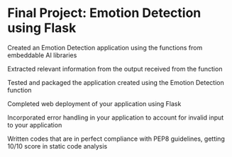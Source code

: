 # Final Project: Emotion Detection using Flask
Created an Emotion Detection application using the functions from embeddable AI libraries

Extracted relevant information from the output received from the function

Tested and packaged the application created using the Emotion Detection function

Completed web deployment of your application using Flask

Incorporated error handling in your application to account for invalid input to your application

Written codes that are in perfect compliance with PEP8 guidelines, getting 10/10 score in static code analysis

